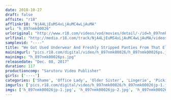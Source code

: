 ```yaml
---
date: 2018-10-27
draft: false
affsite: "r18"
afflinkr18: "NjA4LjEuMS4xLjAuMC4wLjAuMA"
url: "h_897nmk00026"
urloriginal: "http://www.r18.com/videos/vod/movies/detail/-/id=h_897nmk00026"
urlfinal: "http://media.r18.com/track/NjA4LjEuMS4xLjAuMC4wLjAuMA/videos/vod/movies/detail/-/id=h_897nmk00026"
samplevid: "----"
title: "We Got Used Underwear And Freshly Stripped Panties From That Elder Sister"
mainimgurl: "pics.r18.com/digital/video/h_897nmk00026/h_897nmk00026ps.jpg"
mainimgs: "h_897nmk00026ps.jpg"
releasedate: "Dec. 08, 2017"
duration: 117
productioncomp: "Sarutoru Video Publisher"
girls: ['----']
categories: ['Shame', 'Office Lady', 'Older Sister', 'Lingerie', 'Picking Up Girls', 'Other Fetishes', 'Panty Shot', 'Documentary', 'Amateur', 'Hi-Def']
imgurls: ['pics.r18.com/digital/video/h_897nmk00026/h_897nmk00026jp-1.jpg', 'pics.r18.com/digital/video/h_897nmk00026/h_897nmk00026jp-2.jpg', 'pics.r18.com/digital/video/h_897nmk00026/h_897nmk00026jp-3.jpg', 'pics.r18.com/digital/video/h_897nmk00026/h_897nmk00026jp-4.jpg', 'pics.r18.com/digital/video/h_897nmk00026/h_897nmk00026jp-5.jpg', 'pics.r18.com/digital/video/h_897nmk00026/h_897nmk00026jp-6.jpg', 'pics.r18.com/digital/video/h_897nmk00026/h_897nmk00026jp-7.jpg', 'pics.r18.com/digital/video/h_897nmk00026/h_897nmk00026jp-8.jpg', 'pics.r18.com/digital/video/h_897nmk00026/h_897nmk00026jp-9.jpg', 'pics.r18.com/digital/video/h_897nmk00026/h_897nmk00026jp-10.jpg', 'pics.r18.com/digital/video/h_897nmk00026/h_897nmk00026jp-11.jpg', 'pics.r18.com/digital/video/h_897nmk00026/h_897nmk00026jp-12.jpg', 'pics.r18.com/digital/video/h_897nmk00026/h_897nmk00026jp-13.jpg', 'pics.r18.com/digital/video/h_897nmk00026/h_897nmk00026jp-14.jpg', 'pics.r18.com/digital/video/h_897nmk00026/h_897nmk00026jp-15.jpg', 'pics.r18.com/digital/video/h_897nmk00026/h_897nmk00026jp-16.jpg', 'pics.r18.com/digital/video/h_897nmk00026/h_897nmk00026jp-17.jpg', 'pics.r18.com/digital/video/h_897nmk00026/h_897nmk00026jp-18.jpg', 'pics.r18.com/digital/video/h_897nmk00026/h_897nmk00026jp-19.jpg', 'pics.r18.com/digital/video/h_897nmk00026/h_897nmk00026jp-20.jpg']
imgs: ['h_897nmk00026jp-1.jpg', 'h_897nmk00026jp-2.jpg', 'h_897nmk00026jp-3.jpg', 'h_897nmk00026jp-4.jpg', 'h_897nmk00026jp-5.jpg', 'h_897nmk00026jp-6.jpg', 'h_897nmk00026jp-7.jpg', 'h_897nmk00026jp-8.jpg', 'h_897nmk00026jp-9.jpg', 'h_897nmk00026jp-10.jpg', 'h_897nmk00026jp-11.jpg', 'h_897nmk00026jp-12.jpg', 'h_897nmk00026jp-13.jpg', 'h_897nmk00026jp-14.jpg', 'h_897nmk00026jp-15.jpg', 'h_897nmk00026jp-16.jpg', 'h_897nmk00026jp-17.jpg', 'h_897nmk00026jp-18.jpg', 'h_897nmk00026jp-19.jpg', 'h_897nmk00026jp-20.jpg']
---
```

